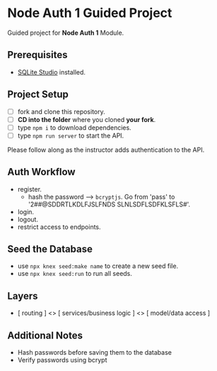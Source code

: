 # Node Auth 1 Guided Project

Guided project for **Node Auth 1** Module.

## Prerequisites

- [SQLite Studio](https://sqlitestudio.pl/index.rvt?act=download) installed.

## Project Setup

- [ ] fork and clone this repository.
- [ ] **CD into the folder** where you cloned **your fork**.
- [ ] type `npm i` to download dependencies.
- [ ] type `npm run server` to start the API.

Please follow along as the instructor adds authentication to the API.

## Auth Workflow
- register. 
  - hash the password --> `bcryptjs`.  Go from 'pass' to '2##@SDDRTLKDLFJSLFNDS SLNLSDFLSDFKLSFLS#'.
- login.
- logout.
- restrict access to endpoints. 

## Seed the Database

- use `npx knex seed:make name` to create a new seed file.
- use `npx knex seed:run` to run all seeds.

## Layers

- [ routing ] <> [ services/business logic ] <> [ model/data access ]


## Additional Notes
- Hash passwords before saving them to the database
- Verify passwords using bcrypt

